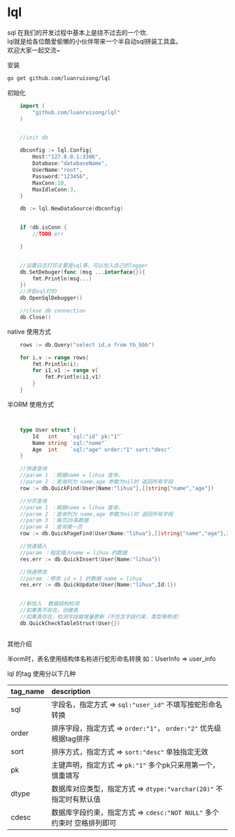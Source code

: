 # lql

sql 在我们的开发过程中基本上是绕不过去的一个坎.  
lql就是给各位酷爱偷懒的小伙伴带来一个半自动sql拼装工具盒。  
欢迎大家一起交流~  


安装
```sh
go get github.com/luanruisong/lql
```

初始化

```go
    import (
        "github.com/luanruisong/lql"
    )


    //init db

    dbconfig := lql.Config{
        Host:"127.0.0.1:3306",
        Database:"databaseName",
        UserName:"root",
        Password:"123456",
        MaxConn:10,
        MaxIdleConn:3,
    }

    db := lql.NewDataSource(dbconfig)


    if !db.isConn {
        //TODO err

    }


    //设置日志打印主要是sql等，可以加入自己的logger
    db.SetDebuger(func (msg ...interface{}){
        fmt.Println(msg...)
    })
    //开启sql打印
    db.OpenSqlDebugger()

    //close db connection
    db.Close()

```

native 使用方式

```go
    rows := db.Query("select id,a from tb_bbb")

    for i,v := range rows{
        fmt.Println(i);
        for i1,v1 := range v{
            fmt.Println(i1,v1)
        }
    }
```


半ORM 使用方式

```go


    type User struct {
        Id   int    `sql:"id" pk:"1"`
        Name string `sql:"name"`
        Age  int    `sql:"age" order:"1" sort:"desc"`
    }

    //快速查询
    //param 1 ：根据name = lihua 查询，
    //param 2 ：查询列为 name,age 参数为nil时 返回所有字段
    row := db.QuickFind(User{Name:"lihua"},[]string{"name","age"})

    //分页查询
    //param 1 ：根据name = lihua 查询，
    //param 2 ：查询列为 name,age 参数为nil时 返回所有字段
    //param 3 ：每页20条数据
    //param 4 ：查询第一页
    row := db.QuickPageFind(User{Name:"lihua"},[]string{"name","age"},20,1)

    //快速插入
    //param ：指定插入name = lihua 的数据
    res,err := db.QuickInsert(User{Name:"lihua"})

    //快速修改
    //param ：修改 id = 1 的数据 name = lihua
    res,err := db.QuickUpdate(User{Name:"lihua",Id:1})


    //新加入  数据结构检测
    //如果表不存在，创建表
    //如果表存在，检测字段做增量更新（不包含字段约束，类型等修改）
    db.QuickCheckTableStruct(User{})



```

其他介绍

半orm时，表名使用结构体名称进行蛇形命名转换
如：UserInfo => user_info

lql 的tag 使用分以下几种

tag_name | description
:- | :-
sql   | 字段名，指定方式 => `sql:"user_id"` 不填写按蛇形命名转换|
order | 排序字段，指定方式 => `order:"1"`， `order:"2"` 优先级根据tag排序 |
sort  | 排序方式，指定方式 => `sort:"desc"` 单独指定无效 |
pk    | 主键声明，指定方式 => `pk:"1"` 多个pk只采用第一个，慎重填写 |
dtype | 数据库对应类型，指定方式 => `dtype:"varchar(20)"` 不指定时有默认值 |
cdesc | 数据库字段约束，指定方式 => `cdesc:"NOT NULL"` 多个约束时 空格排列即可 |

